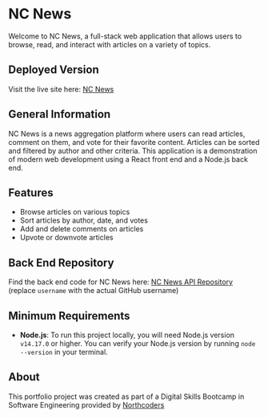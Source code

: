# NC News

Welcome to NC News, a full-stack web application that allows users to browse, read, and interact with articles on a variety of topics.

## Deployed Version

Visit the live site here: [NC News](https://66b900f5e24d818de3079562--nc-news-raquel-illerias.netlify.app/articles?sort_by=author&order=asc)

## General Information

NC News is a news aggregation platform where users can read articles, comment on them, and vote for their favorite content. Articles can be sorted and filtered by author and other criteria. This application is a demonstration of modern web development using a React front end and a Node.js back end.

## Features

- Browse articles on various topics
- Sort articles by author, date, and votes
- Add and delete comments on articles
- Upvote or downvote articles

## Back End Repository

Find the back end code for NC News here: [NC News API Repository](https://github.com/username/nc-news-api) (replace `username` with the actual GitHub username)

## Minimum Requirements

- **Node.js**: To run this project locally, you will need Node.js version `v14.17.0` or higher. You can verify your Node.js version by running `node --version` in your terminal.

## About

This portfolio project was created as part of a Digital Skills Bootcamp in Software Engineering provided by [Northcoders](https://northcoders.com/)
